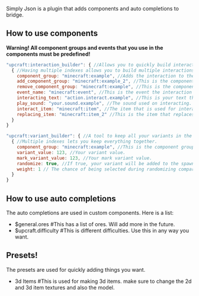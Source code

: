 Simply Json is a plugin that adds components and auto completions to bridge.

## How to use components
**Warning! All component groups and events that you use in the components must be predefined!**
```js
"upcraft:interaction_builder": { //Allows you to quickly build interactions
  { //Having multiple indexes allows you to build multiple interactions at once.
    component_group: "minecraft:example", //Adds the interaction to the defined component group
    add_component_group: "minecraft:example_2", //This is the component group that gets added through the event
    remove_component_group: "minecraft:example", //This is the component group that gets removed through the event
    event_name: "minecraft:event", //This is the event the interaction calls on. It is also the event that adds and removes the component groups
    interacting_text: "action.interact.example", //This is your text that is shown when interacting. Mainly used on mobile and consoles.
    play_sound: "your.sound.example", //The sound used on interacting. If you don't want a sound, you can create a fake sound and set this to that sound.
    interact_item: "minecraft:item", //The item that is used for interacting. If you don't want an item, set this to minecraft:air
    replacing_item: "minecraft:item_2" //This is the item that replaces the interacting item. If you don't want this, set it to the same item as interact_item.
  }
}

"upcraft:variant_builder": { //A tool to keep all your variants in the same place. This has more uses than just that. I just can't find them.
  { //Multiple indexes lets you keep everything together.
    component_group: "minecraft:example", //This is the component group that you want to hold the variant and mark variant in.
    variant_value: 123, //Your variant value.
    mark_variant_value: 123, //Your mark variant value.
    randomize: true, //If true, your variant will be added to the spawn event for a chance to be selected from all randomized component groups
    weight: 1 // The chance of being selected during randomizing compared to the other component groups
  }
}
```

## How to use auto completions
The auto completions are used in custom components. Here is a list:
* $general.ores #This has a list of ores. Will add more in the future.
* $upcraft.difficulty #This is different difficulties. Use this in any way you want.

## Presets!
The presets are used for quickly adding things you want.
* 3d Items #This is used for making 3d items. make sure to change the 2d and 3d item textures and also the model.
